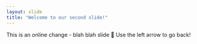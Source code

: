 ```yaml
---
layout: slide
title: "Welcome to our second slide!"
---
```

This is an online change - blah blah slide :tada:
Use the left arrow to go back!
